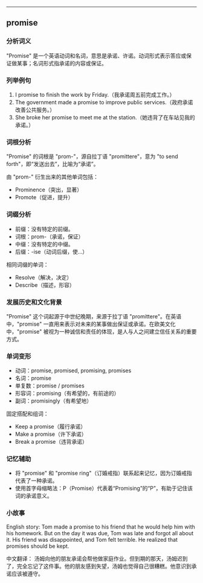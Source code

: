 
---------------
## promise
### 分析词义
"Promise" 是一个英语动词和名词，意思是承诺、许诺。动词形式表示答应或保证做某事；名词形式指承诺的内容或保证。

### 列举例句
1. I promise to finish the work by Friday.（我承诺周五前完成工作。）
2. The government made a promise to improve public services.（政府承诺改善公共服务。）
3. She broke her promise to meet me at the station.（她违背了在车站见我的承诺。）

### 词根分析
"Promise" 的词根是 "prom-"，源自拉丁语 "promittere"，意为 "to send forth"，即“发送出去”，比喻为“承诺”。

由 "prom-" 衍生出来的其他单词包括：
- Prominence（突出，显著）
- Promote（促进，提升）

### 词缀分析
- 前缀：没有特定的前缀。
- 词根：prom-（承诺，保证）
- 中缀：没有特定的中缀。
- 后缀：-ise（动词后缀，使…）

相同词缀的单词：
- Resolve（解决，决定）
- Describe（描述，形容）

### 发展历史和文化背景
"Promise" 这个词起源于中世纪晚期，来源于拉丁语 "promittere"。在英语中，"promise" 一直用来表示对未来的某事做出保证或承诺。在欧美文化中，"promise" 被视为一种诚信和责任的体现，是人与人之间建立信任关系的重要方式。

### 单词变形
- 动词：promise, promised, promising, promises
- 名词：promise
- 单复数：promise / promises
- 形容词：promising（有希望的，有前途的）
- 副词：promisingly（有希望地）

固定搭配和组词：
- Keep a promise（履行承诺）
- Make a promise（许下承诺）
- Break a promise（违背承诺）

### 记忆辅助
- 将 "promise" 和 "promise ring"（订婚戒指）联系起来记忆，因为订婚戒指代表了一种承诺。
- 使用首字母缩略法：P（Promise）代表着“Promising”的“P”，有助于记住该词的承诺意义。

### 小故事
English story:
Tom made a promise to his friend that he would help him with his homework. But on the day it was due, Tom was late and forgot all about it. His friend was disappointed, and Tom felt terrible. He realized that promises should be kept.

中文翻译：
汤姆向他的朋友承诺会帮他做家庭作业。但到期的那天，汤姆迟到了，完全忘记了这件事。他的朋友感到失望，汤姆也觉得自己很糟糕。他意识到承诺应该被遵守。

